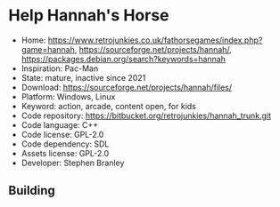 # Help Hannah's Horse

- Home: https://www.retrojunkies.co.uk/fathorsegames/index.php?game=hannah, https://sourceforge.net/projects/hannah/, https://packages.debian.org/search?keywords=hannah
- Inspiration: Pac-Man
- State: mature, inactive since 2021
- Download: https://sourceforge.net/projects/hannah/files/
- Platform: Windows, Linux
- Keyword: action, arcade, content open, for kids
- Code repository: https://bitbucket.org/retrojunkies/hannah_trunk.git
- Code language: C++
- Code license: GPL-2.0
- Code dependency: SDL
- Assets license: GPL-2.0
- Developer: Stephen Branley

## Building
